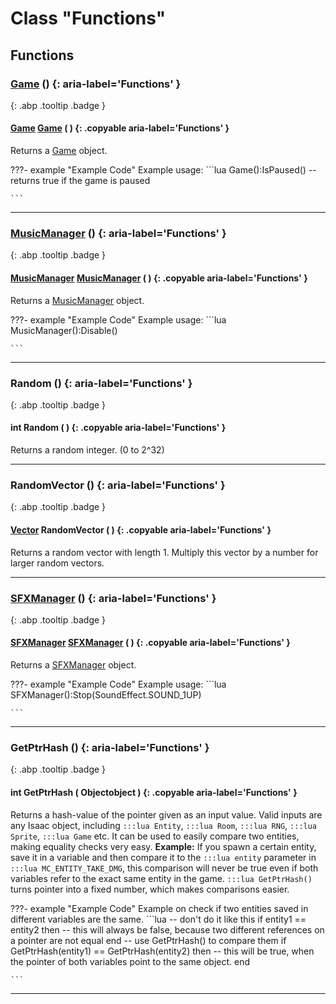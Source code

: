 # Class "Functions"
## Functions
### [Game](../Game) () {: aria-label='Functions' }
[ ](#){: .abp .tooltip .badge }
#### [Game](../Game) [Game](../Game) ( ) {: .copyable aria-label='Functions' }

Returns a [Game](../Game) object.

???- example "Example Code"
    Example usage:
    ```lua 
    Game():IsPaused()
    --returns true if the game is paused
    
    ```
___ 
### [MusicManager](../MusicManager) () {: aria-label='Functions' }
[ ](#){: .abp .tooltip .badge }
#### [MusicManager](../MusicManager) [MusicManager](../MusicManager) ( ) {: .copyable aria-label='Functions' }

Returns a [MusicManager](../MusicManager) object.

???- example "Example Code"
    Example usage:
    ```lua 
    MusicManager():Disable()
    
    ```
___ 
### Random () {: aria-label='Functions' }
[ ](#){: .abp .tooltip .badge }
#### int Random ( ) {: .copyable aria-label='Functions' }
Returns a random integer. (0 to 2^32) 
___ 
### RandomVector () {: aria-label='Functions' }
[ ](#){: .abp .tooltip .badge }
#### [Vector](../Vector) RandomVector ( ) {: .copyable aria-label='Functions' }
Returns a random vector with length 1. Multiply this vector by a number for larger random vectors.
___ 
### [SFXManager](../SFXManager) () {: aria-label='Functions' }
[ ](#){: .abp .tooltip .badge }
#### [SFXManager](../SFXManager) [SFXManager](../SFXManager) ( ) {: .copyable aria-label='Functions' }

Returns a [SFXManager](../SFXManager) object.

???- example "Example Code"
    Example usage:
    ```lua 
    SFXManager():Stop(SoundEffect.SOUND_1UP)
    
    ```
___ 
### GetPtrHash () {: aria-label='Functions' }
[ ](#){: .abp .tooltip .badge }
#### int GetPtrHash ( Objectobject ) {: .copyable aria-label='Functions' }
Returns a hash-value of the pointer given as an input value. Valid inputs are any Isaac object, including `:::lua Entity`, `:::lua Room`, `:::lua RNG`, `:::lua Sprite`, `:::lua Game` etc.
It can be used to easily compare two entities, making equality checks very easy.
**Example:**
If you spawn a certain entity, save it in a variable and then compare it to the `:::lua entity` parameter in `:::lua MC_ENTITY_TAKE_DMG`, this comparison will never be true even if both variables refer to the exact same entity in the game. `:::lua GetPtrHash()` turns pointer into a fixed number, which makes comparisons easier.

???- example "Example Code"
    Example on check if two entities saved in different variables are the same.
    ```lua 
    -- don't do it like this
    if entity1 == entity2 then
    -- this will always be false, because two different references on a pointer are not equal
    end
    -- use GetPtrHash() to compare them
    if GetPtrHash(entity1) == GetPtrHash(entity2) then
    -- this will be true, when the pointer of both variables point to the same object.
    end
    
    ```

___ 
